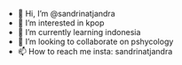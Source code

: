 - 👋 Hi, I’m @sandrinatjandra
- 👀 I’m interested in kpop
- 🌱 I’m currently learning indonesia
- 💞️ I’m looking to collaborate on pshycology
- 📫 How to reach me insta: sandrinatjandra

<!---
sandrinatjandra/sandrinatjandra is a ✨ special ✨ repository because its `README.md` (this file) appears on your GitHub profile.
You can click the Preview link to take a look at your changes.
--->
